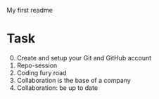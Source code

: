 My first readme
# Task
   0. Create and setup your Git and GitHub account 
   1. Repo-session
   2. Coding fury road 
   3. Collaboration is the base of a company 
   4. Collaboration: be up to date 
